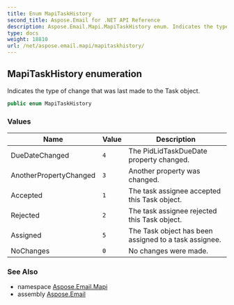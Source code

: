 ```yaml
---
title: Enum MapiTaskHistory
second_title: Aspose.Email for .NET API Reference
description: Aspose.Email.Mapi.MapiTaskHistory enum. Indicates the type of change that was last made to the Task object
type: docs
weight: 18810
url: /net/aspose.email.mapi/mapitaskhistory/
---
```

## MapiTaskHistory enumeration

Indicates the type of change that was last made to the Task object.

```csharp
public enum MapiTaskHistory
```

### Values

| Name | Value | Description |
| --- | --- | --- |
| DueDateChanged | `4` | The PidLidTaskDueDate property changed. |
| AnotherPropertyChanged | `3` | Another property was changed. |
| Accepted | `1` | The task assignee accepted this Task object. |
| Rejected | `2` | The task assignee rejected this Task object. |
| Assigned | `5` | The Task object has been assigned to a task assignee. |
| NoChanges | `0` | No changes were made. |

### See Also

* namespace [Aspose.Email.Mapi](../../aspose.email.mapi/)
* assembly [Aspose.Email](../../)


